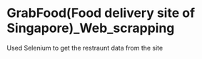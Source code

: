 # GrabFood(Food delivery site of Singapore)_Web_scrapping
Used Selenium to get the restraunt data from the site 
